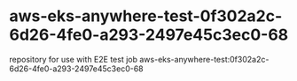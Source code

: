 # aws-eks-anywhere-test-0f302a2c-6d26-4fe0-a293-2497e45c3ec0-68
repository for use with E2E test job aws-eks-anywhere-test:0f302a2c-6d26-4fe0-a293-2497e45c3ec0-68
